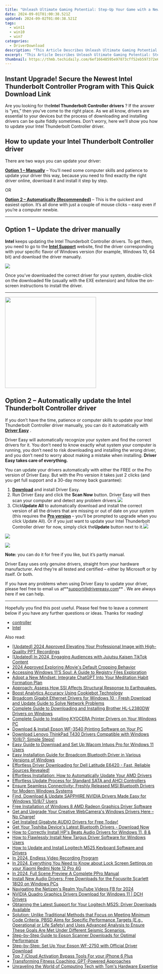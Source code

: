 ```yaml
---
title: "Unleash Ultimate Gaming Potential: Step-Up Your Game with a New Asus ROG Strix Radeon RX 6800 XT Graphics Upgrade"
date: 2024-09-01T01:00:38.521Z
updated: 2024-09-02T01:00:38.521Z
tags:
  - win11
  - win10
  - win7
categories:
  - DriverDownload
description: "This Article Describes Unleash Ultimate Gaming Potential: Step-Up Your Game with a New Asus ROG Strix Radeon RX 6800 XT Graphics Upgrade"
excerpt: "This Article Describes Unleash Ultimate Gaming Potential: Step-Up Your Game with a New Asus ROG Strix Radeon RX 6800 XT Graphics Upgrade"
thumbnail: https://thmb.techidaily.com/6ef16648595e97873cff52eb597372e60de93b0601596509e90390a2a00c63c2.jpg
---
```


## Instant Upgrade! Secure the Newest Intel Thunderbolt Controller Program with This Quick Download Link

Are you looking for the**Intel Thunderbolt Controller drivers** ? If the answer is “yes,” then you’ve come to the right place. As we all know, drivers are essential to your devices but the process of downloading and installing drivers can be quite fiddly sometimes. Don’t worry, here we’ll show you how to update your Intel Thunderbolt Controller driver.

## How to update your Intel Thunderbolt Controller driver

There are two ways you can update your driver:

**[Option 1 – Manually](https://tools.techidaily.com/drivereasy/download/)**  – You’ll need some computer skills and patience to update your driver this way, because you need to find exactly the right driver online, download it and install it step by step.  

 OR  

**[Option 2 – Automatically (Recommended)](https://www.drivereasy.com/knowledge/download-intel-thunderbolt-controller-drivers-quick-easy/#option2) [](https://tools.techidaily.com/drivereasy/download/)**  – This is the quickest and easiest option. It’s all done with just a couple of mouse clicks – easy even if you’re a computer newbie.

---

## Option 1 – Update the driver manually

**Intel** keeps updating the Intel Thunderbolt Controller drivers. To get them, you need to go to the **[Intel Support](https://shop-links.co/link/?exclusive=1&publisher_slug=itechdaily19598&url=https%3A%2F%2Fwww.dell.com%2Fsupport%2Fhome%2Fus%2Fen%2F04%2Fdrivers%2Fdriversdetails%3Fdriverid%3D0xcpp)**  website, find the driver corresponding with your specific flavor of Windows version (for example, Windows 10, 64 bit) and download the driver manually.

![](https://images.drivereasy.com/wp-content/uploads/2019/06/image-484-1024x211.png)

 Once you’ve downloaded the correct driver for your system, double-click on the downloaded file (usually with the EXE extension) and follow the on-screen instructions to install the driver.

---

<!-- affiliate ads begin -->
<a href="https://natural-cycles.sjv.io/c/5597632/2072199/17885" target="_top" id="2072199"><img src="//a.impactradius-go.com/display-ad/17885-2072199" border="0" alt="" width="300" height="300"/></a><img height="0" width="0" src="https://imp.pxf.io/i/5597632/2072199/17885" style="position:absolute;visibility:hidden;" border="0" />
<!-- affiliate ads end -->
## Option 2 – Automatically update the Intel Thunderbolt Controller driver

 If you don’t have the time, patience or computer skills to update your Intel Thunderbolt Controller driver manually, you can do it automatically with **[Driver Easy](https://tools.techidaily.com/drivereasy/download/)**  .

 Driver Easy will automatically recognize your system and find the correct drivers for it. You don’t need to know exactly what system your computer is running, you don’t need to risk downloading and installing the wrong driver, and you don’t need to worry about making a mistake when installing. **Driver Easy takes care of everything.**

 You can update your drivers automatically with either the FREE or the Pro version of Driver Easy. But with the Pro version it takes just 2 clicks (and you get full support and a 30-day money back guarantee):

1. **[Download](https://tools.techidaily.com/drivereasy/download/)**  and install Driver Easy.
2. Run Driver Easy and click the **Scan Now** button. Driver Easy will then scan your computer and detect any problem drivers.![](https://images.drivereasy.com/wp-content/uploads/2019/06/image-439.png)
3. Click**Update All** to automatically download and install the correct version of all the drivers that are missing or out of date on your system (this requires the **[Pro version](https://tools.techidaily.com/drivereasy/download/)**  – you’ll be prompted to upgrade when you click Update All). Or if you just want to update your Intel Thunderbolt Controller driver for now, simply click the**Update**  button next to it.![](https://images.drivereasy.com/wp-content/uploads/2019/06/image-482.png)
<!-- affiliate ads begin -->
<a href="https://secure.2checkout.com/order/checkout.php?PRODS=3546200&QTY=1&AFFILIATE=108875&CART=1"><img src="http://www.binteko.com/sites/default/files/banner01_468x60a.gif" border="0"></a>
<!-- affiliate ads end -->

<!-- affiliate ads begin -->
<a href="https://secure.2checkout.com/order/checkout.php?PRODS=45152835&QTY=1&AFFILIATE=108875&CART=1"><img src="https://download.terabyteunlimited.com/banners/ad_800x450_d.jpg" border="0"></a>
<!-- affiliate ads end -->
**Note:** you can do it for free if you like, but it’s partly manual.

 Driver Easy uses only genuine drivers, straight from your hardware manufacturer. And they’re all tested and certified – either by Microsoft or by itself. Or both.

 If you have any problems when using Driver Easy to update your driver, please feel free to email us at**<support@drivereasy.com>** . We are always here if we can help.

---

 Hopefully you find this post useful. Please feel free to leave a comment below if you have any further questions or ideas. Thanks for reading!

* [controller](https://tools.techidaily.com/drivereasy/download/)
* [Intel](https://tools.techidaily.com/drivereasy/download/)

<ins class="adsbygoogle"
     style="display:block"
     data-ad-format="autorelaxed"
     data-ad-client="ca-pub-7571918770474297"
     data-ad-slot="1223367746"></ins>



<ins class="adsbygoogle"
     style="display:block"
     data-ad-client="ca-pub-7571918770474297"
     data-ad-slot="8358498916"
     data-ad-format="auto"
     data-full-width-responsive="true"></ins>

<span class="atpl-alsoreadstyle">Also read:</span>
<div><ul>
<li><a href="https://screen-sharing-recording.techidaily.com/updated-2024-approved-elevating-your-professional-image-with-high-quality-ppt-recordings/"><u>[Updated] 2024 Approved  Elevating Your Professional Image with High-Quality PPT Recordings</u></a></li>
<li><a href="https://tiktok-video-files.techidaily.com/updated-in-2024-engaging-audiences-with-jujutsu-kaisen-tiktok-content/"><u>[Updated] In 2024, Engaging Audiences with Jujutsu Kaisen TikTok Content</u></a></li>
<li><a href="https://some-knowledge.techidaily.com/2024-approved-exploring-imovies-default-cropping-behavior/"><u>2024 Approved  Exploring iMovie's Default Cropping Behavior</u></a></li>
<li><a href="https://windows11.techidaily.com/accessing-windows-11s-soul-a-guide-to-registry-files-exploration/"><u>Accessing Windows 11’S Soul: A Guide to Registry Files Exploration</u></a></li>
<li><a href="https://tech-hub.techidaily.com/adopt-a-new-mindset-integrate-chatgpt-into-your-meditation-habit-formation-plan/"><u>Adopt a New Mindset: Integrate ChatGPT Into Your Meditation Habit Formation Plan</u></a></li>
<li><a href="https://driver-download.techidaily.com/approach-assess-how-ssi-affects-structural-response-to-earthquakes/"><u>Approach: Assess How SSI Affects Structural Response to Earthquakes.</u></a></li>
<li><a href="https://data-safeguard.techidaily.com/boost-analytics-accuracy-using-cookiebot-technology/"><u>Boost Analytics Accuracy Using Cookiebot Technology</u></a></li>
<li><a href="https://driver-download.techidaily.com/broadcom-gigabit-ethernet-drivers-for-windows-10-fresh-download-and-update-guide-to-solve-network-problems/"><u>Broadcom Gigabit Ethernet Drivers for Windows 10 - Fresh Download and Update Guide to Solve Network Problems</u></a></li>
<li><a href="https://driver-download.techidaily.com/complete-guide-to-downloading-and-installing-brother-hl-l2380dw-drivers-on-windows/"><u>Complete Guide to Downloading and Installing Brother HL-L2380DW Drivers on Windows</u></a></li>
<li><a href="https://driver-download.techidaily.com/complete-guide-to-installing-kyocera-printer-drivers-on-your-windows-pc/"><u>Complete Guide to Installing KYOCERA Printer Drivers on Your Windows PC</u></a></li>
<li><a href="https://driver-download.techidaily.com/download-and-install-epson-wf-3540-printing-software-on-your-pc/"><u>Download & Install Epson WF-3540 Printing Software on Your PC</u></a></li>
<li><a href="https://driver-download.techidaily.com/download-lenovo-thinkpad-t430-drivers-compatible-with-windows-1087-simple-steps/"><u>Download Lenovo ThinkPad T430 Drivers Compatible with Windows 10/8/7: Simple Steps!</u></a></li>
<li><a href="https://driver-download.techidaily.com/easy-guide-to-download-and-set-up-wacom-intuos-pro-for-windows-11-users/"><u>Easy Guide to Download and Set Up Wacom Intuos Pro for Windows 11 Users</u></a></li>
<li><a href="https://driver-download.techidaily.com/easy-installation-guide-for-broadcom-bluetooth-driver-in-various-versions-of-windows/"><u>Easy Installation Guide for Broadcom Bluetooth Driver in Various Versions of Windows</u></a></li>
<li><a href="https://driver-download.techidaily.com/1722955266418-effortless-driver-downloading-for-dell-latitude-e6420-fast-reliable-sources-revealed/"><u>Effortless Driver Downloading for Dell Latitude E6420 - Fast, Reliable Sources Revealed!</u></a></li>
<li><a href="https://driver-download.techidaily.com/effortless-installation-how-to-automatically-update-your-amd-drivers/"><u>Effortless Installation: How to Automatically Update Your AMD Drivers</u></a></li>
<li><a href="https://driver-download.techidaily.com/effortless-update-process-for-standard-sata-and-ahci-controllers/"><u>Effortless Update Process for Standard SATA and AHCI Controllers</u></a></li>
<li><a href="https://driver-download.techidaily.com/ensure-seamless-connectivity-freshly-released-msi-bluetooth-drivers-for-modern-windows-systems/"><u>Ensure Seamless Connectivity: Freshly Released MSI Bluetooth Drivers for Modern Windows Systems</u></a></li>
<li><a href="https://driver-download.techidaily.com/find-download-and-update-sapphire-nvidia-drivers-made-easy-for-windows-1087-users/"><u>Find, Download & Update SAPPHIRE NVIDIA Drivers Made Easy for Windows 10/8/7 Users</u></a></li>
<li><a href="https://driver-download.techidaily.com/free-installation-of-windows-8-amd-radeon-graphics-driver-software/"><u>Free Installation of Windows 8 AMD Radeon Graphics Driver Software</u></a></li>
<li><a href="https://driver-download.techidaily.com/get-and-upgrade-your-creative-webcameras-windows-drivers-here-no-charge/"><u>Get and Upgrade Your Creative WebCamera's Windows Drivers Here – No Charge!</u></a></li>
<li><a href="https://driver-download.techidaily.com/1722969671969-get-installed-gigabyte-audio-drivers-for-free-today/"><u>Get Installed Gigabyte AUDIO Drivers for Free Today!</u></a></li>
<li><a href="https://driver-download.techidaily.com/get-your-toshiba-devices-latest-bluetooth-drivers-download-now/"><u>Get Your Toshiba Device's Latest Bluetooth Drivers - Download Now</u></a></li>
<li><a href="https://driver-download.techidaily.com/how-to-correctly-install-hps-beats-audio-drivers-for-windows-11-8-and/"><u>How to Correctly Install HP's Beats Audio Drivers for Windows 11, 8 &</u></a></li>
<li><a href="https://driver-download.techidaily.com/how-to-flawlessly-install-new-targus-driver-software-for-windows-users/"><u>How to Flawlessly Install New Targus Driver Software for Windows Users</u></a></li>
<li><a href="https://driver-download.techidaily.com/how-to-update-and-install-logitech-m525-keyboard-software-and-drivers/"><u>How to Update and Install Logitech M525 Keyboard Software and Drivers</u></a></li>
<li><a href="https://screen-sharing-recording.techidaily.com/in-2024-endless-video-recording-program/"><u>In 2024, Endless Video Recording Program</u></a></li>
<li><a href="https://unlock-android.techidaily.com/in-2024-everything-you-need-to-know-about-lock-screen-settings-on-your-xiaomi-redmi-note-12-pro-4g-by-drfone-android/"><u>In 2024, Everything You Need to Know about Lock Screen Settings on your Xiaomi Redmi Note 12 Pro 4G</u></a></li>
<li><a href="https://some-techniques.techidaily.com/in-2024-full-scene-preview-a-complete-ppro-manual/"><u>In 2024, Full Scene Preview  A Complete PPro Manual</u></a></li>
<li><a href="https://driver-download.techidaily.com/install-new-audio-drivers-free-downloads-for-the-focusrite-scarlett-18i20-on-windows-pcs/"><u>Install New Audio Drivers: Free Downloads for the Focusrite Scarlett 18I20 on Windows PCs</u></a></li>
<li><a href="https://facebook-clips.techidaily.com/navigating-the-netizens-realm-youtube-videos-fb-for-2024/"><u>Navigating the Netizen's Realm  YouTube Videos FB for 2024</u></a></li>
<li><a href="https://driver-download.techidaily.com/nvidia-quadro-graphics-drivers-download-for-windows-11-dch-drivers/"><u>NVIDIA Quadro Graphics Drivers Download for Windows 11 | DCH Drivers</u></a></li>
<li><a href="https://driver-download.techidaily.com/obtaining-the-latest-support-for-your-logitech-m525-driver-downloads-available/"><u>Obtaining the Latest Support for Your Logitech M525: Driver Downloads Available</u></a></li>
<li><a href="https://driver-download.techidaily.com/solution-unlike-traditional-methods-that-focus-on-meeting-minimum-code-criteria-pbsd-aims-for-specific-performance-targets-eg-operational-or-life-safety-and22/"><u>Solution: Unlike Traditional Methods that Focus on Meeting Minimum Code Criteria, PBSD Aims for Specific Performance Targets (E.g., Operational or Life Safety) and Uses Advanced Analysis to Ensure These Goals Are Met Under Different Seismic Scenarios.</u></a></li>
<li><a href="https://driver-download.techidaily.com/step-by-step-guide-to-epson-scanner-downloads-for-optimal-performance/"><u>Step-by-Step Guide to Epson Scanner Downloads for Optimal Performance</u></a></li>
<li><a href="https://driver-download.techidaily.com/step-by-step-set-up-your-epson-wf-2750-with-official-driver-download/"><u>Step-by-Step: Set Up Your Epson WF-2750 with Official Driver Download</u></a></li>
<li><a href="https://activate-lock.techidaily.com/top-7-icloud-activation-bypass-tools-for-your-iphone-6-plus-by-drfone-ios/"><u>Top 7 iCloud Activation Bypass Tools For your iPhone 6 Plus</u></a></li>
<li><a href="https://tech-haven.techidaily.com/transforming-fitness-coaching-gpt-powered-approaches/"><u>Transforming Fitness Coaching: GPT-Powered Approaches</u></a></li>
<li><a href="https://hardware-tips.techidaily.com/unraveling-the-world-of-computing-tech-with-toms-hardware-expertise/"><u>Unraveling the World of Computing Tech with Tom's Hardware Expertise</u></a></li>
</ul></div>
